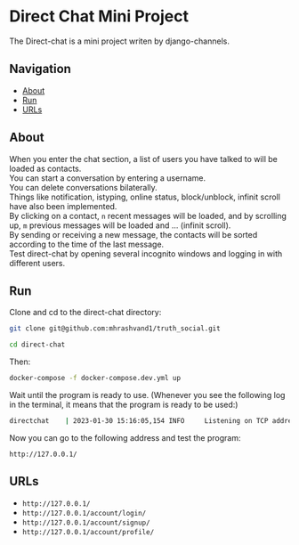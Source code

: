 # Direct Chat Mini Project

The Direct-chat is a mini project writen by django-channels.

## Navigation
- [About](#about)
- [Run](#run)
- [URLs](#urls)  


## About
When you enter the chat section, a list of users you have talked to will be loaded as contacts.    
You can start a conversation by entering a username.   
You can delete conversations bilaterally.    
Things like notification, istyping, online status, block/unblock, infinit scroll have also been implemented.    
By clicking on a contact, `n` recent messages will be loaded, and by scrolling up, `m` previous messages will be loaded and ... (infinit scroll).   
By sending or receiving a new message, the contacts will be sorted according to the time of the last message.  
Test direct-chat by opening several incognito windows and logging in with different users.  

## Run  
Clone and cd to the direct-chat directory: 
``` bash
git clone git@github.com:mhrashvand1/truth_social.git   

cd direct-chat   
```  
Then: 
``` bash  
docker-compose -f docker-compose.dev.yml up    
``` 
Wait until the program is ready to use.
(Whenever you see the following log in the terminal, it means that the program is ready to be used:)

``` bash
directchat    | 2023-01-30 15:16:05,154 INFO     Listening on TCP address 0.0.0.0:8000

```  
Now you can go to the following address and test the program:   
``` shell
http://127.0.0.1/
```

## URLs
- `http://127.0.0.1/`
- `http://127.0.0.1/account/login/` 
- `http://127.0.0.1/account/signup/`
- `http://127.0.0.1/account/profile/`